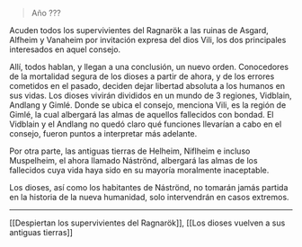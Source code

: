 > Año ???

Acuden todos los supervivientes del Ragnarök a las ruinas de Asgard, Alfheim y Vanaheim por invitación expresa del dios Vili, los dos principales interesados en aquel consejo.

Allí, todos hablan, y llegan a una conclusión, un nuevo orden. Conocedores de la mortalidad segura de los dioses a partir de ahora, y de los errores cometidos en el pasado, deciden dejar libertad absoluta a los humanos en sus vidas. Los dioses vivirán divididos en un mundo de 3 regiones, Vidblain, Andlang y Gimlé. Donde se ubica el consejo, menciona Vili, es la región de Gimlé, la cual albergará las almas de aquellos fallecidos con bondad. El Vidblain y el Andlang no quedó claro qué funciones llevarían a cabo en el consejo, fueron puntos a interpretar más adelante.

Por otra parte, las antiguas tierras de Helheim, Niflheim e incluso Muspelheim, el ahora llamado Náströnd, albergará las almas de los fallecidos cuya vida haya sido en su mayoría moralmente inaceptable.

Los dioses, así como los habitantes de Náströnd, no tomarán jamás partida en la historia de la nueva humanidad, solo intervendrán en casos extremos.

---

[[Despiertan los supervivientes del Ragnarök]], [[Los dioses vuelven a sus antiguas tierras]]